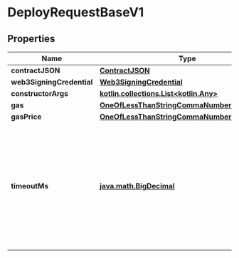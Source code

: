 
# DeployRequestBaseV1

## Properties
Name | Type | Description | Notes
------------ | ------------- | ------------- | -------------
**contractJSON** | [**ContractJSON**](ContractJSON.md) |  | 
**web3SigningCredential** | [**Web3SigningCredential**](Web3SigningCredential.md) |  | 
**constructorArgs** | [**kotlin.collections.List&lt;kotlin.Any&gt;**](kotlin.Any.md) |  |  [optional]
**gas** | [**OneOfLessThanStringCommaNumberGreaterThan**](OneOfLessThanStringCommaNumberGreaterThan.md) |  |  [optional]
**gasPrice** | [**OneOfLessThanStringCommaNumberGreaterThan**](OneOfLessThanStringCommaNumberGreaterThan.md) |  |  [optional]
**timeoutMs** | [**java.math.BigDecimal**](java.math.BigDecimal.md) | The amount of milliseconds to wait for a transaction receipt with theaddress of the contract(which indicates successful deployment) beforegiving up and crashing. |  [optional]



